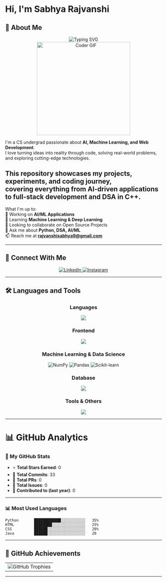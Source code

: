 # Hi, I'm Sabhya Rajvanshi

## 🚀 About Me

<div align="center">
  <img src="https://readme-typing-svg.herokuapp.com?font=Fira+Code&pause=1000&color=blueviolet&center=true&vCenter=true&width=435&lines=Problem+Solver;Coder;Machine+Learning+Enthusiast" alt="Typing SVG" />
</div>

<div align="center">
  <img src="https://media.giphy.com/media/qgQUggAC3Pfv687qPC/giphy.gif" width="300px" alt="Coder GIF"/>
</div>

I'm a CS undergrad passionate about **AI, Machine Learning, and Web Development**.  
I love turning ideas into reality through code, solving real-world problems, and exploring cutting-edge technologies.

This repository showcases my **projects, experiments, and coding journey**,  
covering everything from AI-driven applications to full-stack development and DSA in C++.
---


What I'm up to:  
🔭 Working on **AI/ML Applications**  
🌱 Learning **Machine Learning & Deep Learning**  
👯 Looking to collaborate on Open Source Projects  
💬 Ask me about **Python, DSA, AI/ML**  
📫 Reach me at **[rajvanshisabhya9@gmail.com](mailto:rajvanshisabhya9@gmail.com)**

---

## 🤝 Connect With Me

<div align="center">
  <a href="https://www.linkedin.com/in/sabhya-rajvanshi-09129328b" target="_blank">
    <img src="https://img.shields.io/badge/LinkedIn-0077B5?style=for-the-badge&logo=linkedin&logoColor=white" alt="LinkedIn"/>
  </a>
  <a href="https://www.instagram.com/sabhyarajvanshi/" target="_blank">
    <img src="https://img.shields.io/badge/Instagram-E4405F?style=for-the-badge&logo=instagram&logoColor=white" alt="Instagram"/>
  </a>
</div>

---

## 🛠️ Languages and Tools

<div align="center">

### **Languages**
<img src="https://skillicons.dev/icons?i=cpp,python" />

### **Frontend**
<img src="https://skillicons.dev/icons?i=html,css" />

### **Machine Learning & Data Science**
<img src="https://img.shields.io/badge/NumPy-013243?style=for-the-badge&logo=numpy&logoColor=white" alt="NumPy"/>
<img src="https://img.shields.io/badge/Pandas-150458?style=for-the-badge&logo=pandas&logoColor=white" alt="Pandas"/>
<img src="https://img.shields.io/badge/scikit--learn-F7931E?style=for-the-badge&logo=scikit-learn&logoColor=white" alt="Scikit-learn"/>

### **Database**
<img src="https://skillicons.dev/icons?i=mysql" />

### **Tools & Others**
<img src="https://skillicons.dev/icons?i=git,github,vscode" />

</div>

---

# 📊 GitHub Analytics

### 🚀 My GitHub Stats
- ⭐ **Total Stars Earned**: 0  
- 📌 **Total Commits**: 33  
- 🔀 **Total PRs**: 0  
- 🐞 **Total Issues**: 0  
- 📆 **Contributed to (last year)**: 0  

---

### 📊 Most Used Languages
```text
Python       ████████████░░░░░░░░░░░   35%  
HTML         ████████░░░░░░░░░░░░░░░   25%  
CSS          ██████░░░░░░░░░░░░░░░░░   20%  
Java         ██████░░░░░░░░░░░░░░░░░   20
```

---

## 🏅 GitHub Achievements

<div align="center">
  <table>
    <tr>
      <td><img src="https://github-profile-trophy.vercel.app/?username=sabhyarajvanshi&theme=radical&column=3" alt="GitHub Trophies"/></td>
    </tr>
  </table>
</div>

---

